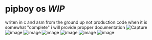 # pipboy os *WIP*
writen in c and asm from the ground up
not production code
when it is somewhat "complete" i will provide propper documentation 
![Capture](https://github.com/crazysmile11012/pipboy-os/assets/107813207/85bb4949-401d-45b1-894b-ad11e85a79e6)
![image](https://github.com/crazysmile11012/pipboy-os/assets/107813207/be14a1f3-d190-49df-81da-268a499adaf9)
![image](https://github.com/crazysmile11012/pipboy-os/assets/107813207/38df2e3c-1527-45f5-81ab-6644e940a911)
![image](https://github.com/crazysmile11012/pipboy-os/assets/107813207/0377b6b1-2edd-4575-91ed-bf778ce5dcda)
![image](https://github.com/crazysmile11012/pipboy-os/assets/107813207/b10074a3-3bda-44d7-b1bf-6d8a7f90aef6)
![image](https://github.com/crazysmile11012/pipboy-os/assets/107813207/646094e0-0562-4421-9107-a2776a708034)
![image](https://github.com/crazysmile11012/pipboy-os/assets/107813207/a81abccd-82e4-4c40-bbea-eaafa846c9f8)
